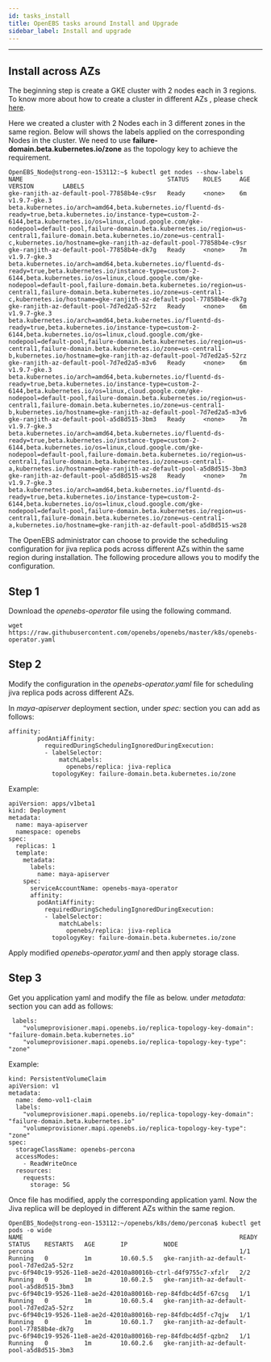 ```yaml
---
id: tasks_install
title: OpenEBS tasks around Install and Upgrade
sidebar_label: Install and upgrade
---
```

------

## Install across AZs

The beginning step is create a GKE cluster with 2 nodes each in 3 regions. To know more about how to create a cluster in different AZs , please check [here](https://cloud.google.com/kubernetes-engine/docs/how-to/creating-a-cluster).

Here we created a cluster with 2 Nodes each in 3 different zones in the same region. Below will shows the labels applied on the corresponding Nodes in the cluster. We need to use **failure-domain.beta.kubernetes.io/zone** as the topology key to achieve the requirement.

```
OpenEBS_Node@strong-eon-153112:~$ kubectl get nodes --show-labels
NAME                                        STATUS    ROLES     AGE       VERSION        LABELS
gke-ranjith-az-default-pool-77858b4e-c9sr   Ready     <none>    6m        v1.9.7-gke.3   beta.kubernetes.io/arch=amd64,beta.kubernetes.io/fluentd-ds-ready=true,beta.kubernetes.io/instance-type=custom-2-6144,beta.kubernetes.io/os=linux,cloud.google.com/gke-nodepool=default-pool,failure-domain.beta.kubernetes.io/region=us-central1,failure-domain.beta.kubernetes.io/zone=us-central1-c,kubernetes.io/hostname=gke-ranjith-az-default-pool-77858b4e-c9sr
gke-ranjith-az-default-pool-77858b4e-dk7g   Ready     <none>    7m        v1.9.7-gke.3   beta.kubernetes.io/arch=amd64,beta.kubernetes.io/fluentd-ds-ready=true,beta.kubernetes.io/instance-type=custom-2-6144,beta.kubernetes.io/os=linux,cloud.google.com/gke-nodepool=default-pool,failure-domain.beta.kubernetes.io/region=us-central1,failure-domain.beta.kubernetes.io/zone=us-central1-c,kubernetes.io/hostname=gke-ranjith-az-default-pool-77858b4e-dk7g
gke-ranjith-az-default-pool-7d7ed2a5-52rz   Ready     <none>    6m        v1.9.7-gke.3   beta.kubernetes.io/arch=amd64,beta.kubernetes.io/fluentd-ds-ready=true,beta.kubernetes.io/instance-type=custom-2-6144,beta.kubernetes.io/os=linux,cloud.google.com/gke-nodepool=default-pool,failure-domain.beta.kubernetes.io/region=us-central1,failure-domain.beta.kubernetes.io/zone=us-central1-b,kubernetes.io/hostname=gke-ranjith-az-default-pool-7d7ed2a5-52rz
gke-ranjith-az-default-pool-7d7ed2a5-m3v6   Ready     <none>    6m        v1.9.7-gke.3   beta.kubernetes.io/arch=amd64,beta.kubernetes.io/fluentd-ds-ready=true,beta.kubernetes.io/instance-type=custom-2-6144,beta.kubernetes.io/os=linux,cloud.google.com/gke-nodepool=default-pool,failure-domain.beta.kubernetes.io/region=us-central1,failure-domain.beta.kubernetes.io/zone=us-central1-b,kubernetes.io/hostname=gke-ranjith-az-default-pool-7d7ed2a5-m3v6
gke-ranjith-az-default-pool-a5d8d515-3bm3   Ready     <none>    7m        v1.9.7-gke.3   beta.kubernetes.io/arch=amd64,beta.kubernetes.io/fluentd-ds-ready=true,beta.kubernetes.io/instance-type=custom-2-6144,beta.kubernetes.io/os=linux,cloud.google.com/gke-nodepool=default-pool,failure-domain.beta.kubernetes.io/region=us-central1,failure-domain.beta.kubernetes.io/zone=us-central1-a,kubernetes.io/hostname=gke-ranjith-az-default-pool-a5d8d515-3bm3
gke-ranjith-az-default-pool-a5d8d515-ws28   Ready     <none>    7m        v1.9.7-gke.3   beta.kubernetes.io/arch=amd64,beta.kubernetes.io/fluentd-ds-ready=true,beta.kubernetes.io/instance-type=custom-2-6144,beta.kubernetes.io/os=linux,cloud.google.com/gke-nodepool=default-pool,failure-domain.beta.kubernetes.io/region=us-central1,failure-domain.beta.kubernetes.io/zone=us-central1-a,kubernetes.io/hostname=gke-ranjith-az-default-pool-a5d8d515-ws28
```



The OpenEBS administrator can choose to provide the scheduling configuration for jiva replica pods across different AZs within the same region during installation. The following procedure allows you to modify the configuration.

## Step 1

Download the *openebs-operator* file using the following command.

`wget https://raw.githubusercontent.com/openebs/openebs/master/k8s/openebs-operator.yaml`

## Step 2

Modify the configuration  in the *openebs-operator.yaml* file for scheduling jiva replica pods across different AZs.  

In *maya-apiserver* deployment section, under *spec:* section you can add as follows:

```
affinity:
        podAntiAffinity:
          requiredDuringSchedulingIgnoredDuringExecution:
          - labelSelector:
              matchLabels:
                openebs/replica: jiva-replica
            topologyKey: failure-domain.beta.kubernetes.io/zone
```

Example:

```
apiVersion: apps/v1beta1
kind: Deployment
metadata:
  name: maya-apiserver
  namespace: openebs
spec:
  replicas: 1
  template:
    metadata:
      labels:
        name: maya-apiserver
    spec:
      serviceAccountName: openebs-maya-operator
      affinity:
        podAntiAffinity:
          requiredDuringSchedulingIgnoredDuringExecution:
          - labelSelector:
              matchLabels:
                openebs/replica: jiva-replica
            topologyKey: failure-domain.beta.kubernetes.io/zone
```

Apply modified *openebs-operator.yaml* and then apply storage class.

## Step 3

Get you application yaml and modify the file as below. under *metadata:* section you can add as follows:

```
 labels:
    "volumeprovisioner.mapi.openebs.io/replica-topology-key-domain": "failure-domain.beta.kubernetes.io"
    "volumeprovisioner.mapi.openebs.io/replica-topology-key-type": "zone"
```

Example:

```
kind: PersistentVolumeClaim
apiVersion: v1
metadata:
  name: demo-vol1-claim
  labels:
    "volumeprovisioner.mapi.openebs.io/replica-topology-key-domain": "failure-domain.beta.kubernetes.io"
    "volumeprovisioner.mapi.openebs.io/replica-topology-key-type": "zone"
spec:
  storageClassName: openebs-percona
  accessModes:
    - ReadWriteOnce
  resources:
    requests:
      storage: 5G
```

Once file has modified, apply the corresponding application yaml. Now the Jiva replica will be deployed in different AZs within the same region.

```
OpenEBS_Node@strong-eon-153112:~/openebs/k8s/demo/percona$ kubectl get pods -o wide
NAME                                                            READY     STATUS    RESTARTS   AGE       IP          NODE
percona                                                         1/1       Running   0          1m        10.60.5.5   gke-ranjith-az-default-pool-7d7ed2a5-52rz
pvc-6f940c19-9526-11e8-ae2d-42010a80016b-ctrl-d4f9755c7-xfzlr   2/2       Running   0          1m        10.60.2.5   gke-ranjith-az-default-pool-a5d8d515-3bm3
pvc-6f940c19-9526-11e8-ae2d-42010a80016b-rep-84fdbc4d5f-67csg   1/1       Running   0          1m        10.60.5.4   gke-ranjith-az-default-pool-7d7ed2a5-52rz
pvc-6f940c19-9526-11e8-ae2d-42010a80016b-rep-84fdbc4d5f-c7qjw   1/1       Running   0          1m        10.60.1.7   gke-ranjith-az-default-pool-77858b4e-dk7g
pvc-6f940c19-9526-11e8-ae2d-42010a80016b-rep-84fdbc4d5f-qzbn2   1/1       Running   0          1m        10.60.2.6   gke-ranjith-az-default-pool-a5d8d515-3bm3
```

<!-- Hotjar Tracking Code for https://docs.openebs.io -->
<script>
   (function(h,o,t,j,a,r){
       h.hj=h.hj||function(){(h.hj.q=h.hj.q||[]).push(arguments)};
       h._hjSettings={hjid:785693,hjsv:6};
       a=o.getElementsByTagName('head')[0];
       r=o.createElement('script');r.async=1;
       r.src=t+h._hjSettings.hjid+j+h._hjSettings.hjsv;
       a.appendChild(r);
   })(window,document,'https://static.hotjar.com/c/hotjar-','.js?sv=');
</script>
